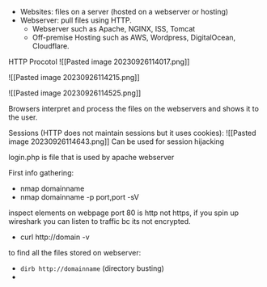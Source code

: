 
- Websites: files on a server (hosted on a webserver or hosting)
- Webserver: pull files using HTTP. 
	- Webserver such as Apache, NGINX, ISS, Tomcat 
	- Off-premise Hosting such as AWS, Wordpress, DigitalOcean, Cloudflare. 


HTTP Procotol 
![[Pasted image 20230926114017.png]]

![[Pasted image 20230926114215.png]]

![[Pasted image 20230926114525.png]]

Browsers interpret and process the files on the webservers and shows it to the user. 

Sessions (HTTP does not maintain sessions but it uses cookies): ![[Pasted image 20230926114643.png]]
	Can be used for session hijacking 

login.php is file that is used by apache webserver 

First info gathering: 
- nmap domainname 
- nmap domainname -p port,port -sV 
  
inspect elements on webpage 
port 80 is http not https, if you spin up wireshark you can listen to traffic bc its not encrypted. 

- curl http://domain -v 

to find all the files stored on webserver: 
- ``dirb http://domainname``  (directory busting)
- 

